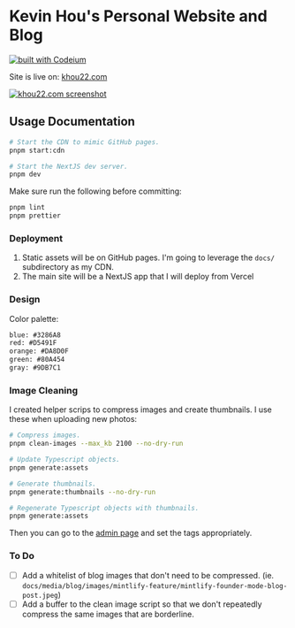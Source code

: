 # Kevin Hou's Personal Website and Blog

[![built with Codeium](https://codeium.com/badges/main)](https://codeium.com?repo_name=khou22%2Fkhou22.github.io)

Site is live on: [khou22.com](https://khou22.com?referrer=github&referrer_id=khou22.github.io)

[![khou22.com screenshot](https://khou22.github.io/media/programming/thumbnails/personal-website.png)](https://khou22.com?referrer=github&referrer_id=khou22.github.io)

## Usage Documentation

```bash
# Start the CDN to mimic GitHub pages.
pnpm start:cdn

# Start the NextJS dev server.
pnpm dev
```

Make sure run the following before committing:

```bash
pnpm lint
pnpm prettier
```

### Deployment

1. Static assets will be on GitHub pages. I'm going to leverage the `docs/` subdirectory as my CDN.
2. The main site will be a NextJS app that I will deploy from Vercel

### Design

Color palette:

```txt
blue: #3286A8
red: #D5491F
orange: #DA8D0F
green: #80A454
gray: #9DB7C1
```

### Image Cleaning

I created helper scrips to compress images and create thumbnails. I use these when uploading new photos:

```sh
# Compress images.
pnpm clean-images --max_kb 2100 --no-dry-run

# Update Typescript objects.
pnpm generate:assets

# Generate thumbnails.
pnpm generate:thumbnails --no-dry-run

# Regenerate Typescript objects with thumbnails.
pnpm generate:assets
```

Then you can go to the [admin page](http://localhost:3000/admin/photos) and set the tags appropriately.

### To Do

- [ ] Add a whitelist of blog images that don't need to be compressed. (ie. `docs/media/blog/images/mintlify-feature/mintlify-founder-mode-blog-post.jpeg`)
- [ ] Add a buffer to the clean image script so that we don't repeatedly compress the same images that are borderline.
